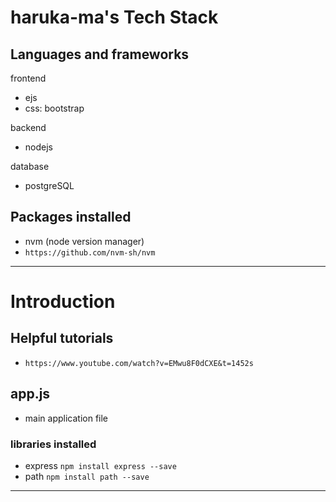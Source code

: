 # haruka-ma's Tech Stack

## Languages and frameworks

frontend
- ejs
- css: bootstrap

backend
- nodejs

database
- postgreSQL


## Packages installed

- nvm (node version manager)
- `https://github.com/nvm-sh/nvm`
______________________________________________________

# Introduction

## Helpful tutorials
- `https://www.youtube.com/watch?v=EMwu8F0dCXE&t=1452s`

## app.js
- main application file

### libraries installed
- express `npm install express --save`
- path `npm install path --save`

______________________________________________________





